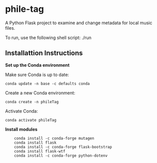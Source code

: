# phile-tag
A Python Flask project to examine and change metadata for local music files.

To run, use the following shell script:
    ./run

## Installattion Instructions

**Set up the Conda environment**

Make sure Conda is up to date:
```
conda update -n base -c defaults conda
```

Create a new Conda environment:
```
conda create -n phileTag
```

Activate Conda:
```
conda activate phileTag
```

**Install modules**
```
    conda install -c conda-forge mutagen
    conda install flask
    conda install -c conda-forge flask-bootstrap
    conda install flask-wtf
    conda install -c conda-forge python-dotenv
```
